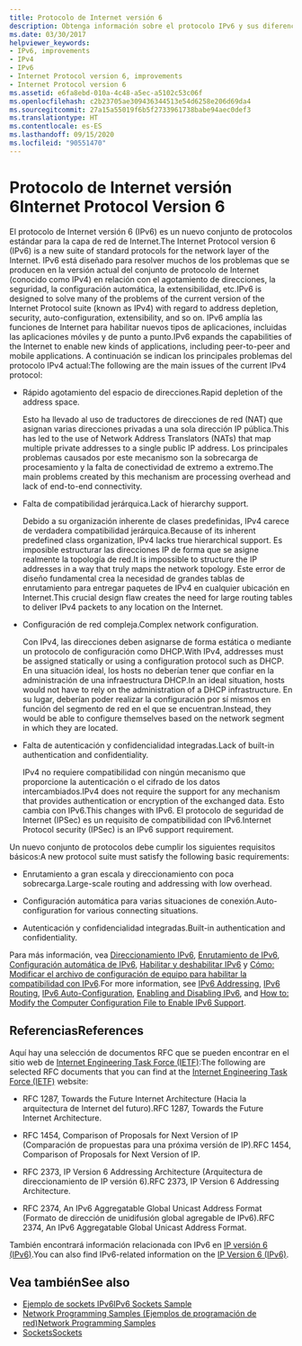 ```yaml
---
title: Protocolo de Internet versión 6
description: Obtenga información sobre el protocolo IPv6 y sus diferencias con IPv4. Las aplicaciones .NET Framework admiten IPv6, pero es posible que haya que configurarlas.
ms.date: 03/30/2017
helpviewer_keywords:
- IPv6, improvements
- IPv4
- IPv6
- Internet Protocol version 6, improvements
- Internet Protocol version 6
ms.assetid: e6fa8ebd-010a-4c48-a5ec-a5102c53c06f
ms.openlocfilehash: c2b23705ae309436344513e54d6258e206d69da4
ms.sourcegitcommit: 27a15a55019f6b5f2733961738babe94aec0def3
ms.translationtype: HT
ms.contentlocale: es-ES
ms.lasthandoff: 09/15/2020
ms.locfileid: "90551470"
---
```

# <a name="internet-protocol-version-6"></a><span data-ttu-id="cfb51-104">Protocolo de Internet versión 6</span><span class="sxs-lookup"><span data-stu-id="cfb51-104">Internet Protocol Version 6</span></span>
<span data-ttu-id="cfb51-105">El protocolo de Internet versión 6 (IPv6) es un nuevo conjunto de protocolos estándar para la capa de red de Internet.</span><span class="sxs-lookup"><span data-stu-id="cfb51-105">The Internet Protocol version 6 (IPv6) is a new suite of standard protocols for the network layer of the Internet.</span></span> <span data-ttu-id="cfb51-106">IPv6 está diseñado para resolver muchos de los problemas que se producen en la versión actual del conjunto de protocolo de Internet (conocido como IPv4) en relación con el agotamiento de direcciones, la seguridad, la configuración automática, la extensibilidad, etc.</span><span class="sxs-lookup"><span data-stu-id="cfb51-106">IPv6 is designed to solve many of the problems of the current version of the Internet Protocol suite (known as IPv4) with regard to address depletion, security, auto-configuration, extensibility, and so on.</span></span> <span data-ttu-id="cfb51-107">IPv6 amplía las funciones de Internet para habilitar nuevos tipos de aplicaciones, incluidas las aplicaciones móviles y de punto a punto.</span><span class="sxs-lookup"><span data-stu-id="cfb51-107">IPv6 expands the capabilities of the Internet to enable new kinds of applications, including peer-to-peer and mobile applications.</span></span> <span data-ttu-id="cfb51-108">A continuación se indican los principales problemas del protocolo IPv4 actual:</span><span class="sxs-lookup"><span data-stu-id="cfb51-108">The following are the main issues of the current IPv4 protocol:</span></span>  
  
- <span data-ttu-id="cfb51-109">Rápido agotamiento del espacio de direcciones.</span><span class="sxs-lookup"><span data-stu-id="cfb51-109">Rapid depletion of the address space.</span></span>  
  
     <span data-ttu-id="cfb51-110">Esto ha llevado al uso de traductores de direcciones de red (NAT) que asignan varias direcciones privadas a una sola dirección IP pública.</span><span class="sxs-lookup"><span data-stu-id="cfb51-110">This has led to the use of Network Address Translators (NATs) that map multiple private addresses to a single public IP address.</span></span> <span data-ttu-id="cfb51-111">Los principales problemas causados por este mecanismo son la sobrecarga de procesamiento y la falta de conectividad de extremo a extremo.</span><span class="sxs-lookup"><span data-stu-id="cfb51-111">The main problems created by this mechanism are processing overhead and lack of end-to-end connectivity.</span></span>  
  
- <span data-ttu-id="cfb51-112">Falta de compatibilidad jerárquica.</span><span class="sxs-lookup"><span data-stu-id="cfb51-112">Lack of hierarchy support.</span></span>  
  
     <span data-ttu-id="cfb51-113">Debido a su organización inherente de clases predefinidas, IPv4 carece de verdadera compatibilidad jerárquica.</span><span class="sxs-lookup"><span data-stu-id="cfb51-113">Because of its inherent predefined class organization, IPv4 lacks true hierarchical support.</span></span> <span data-ttu-id="cfb51-114">Es imposible estructurar las direcciones IP de forma que se asigne realmente la topología de red.</span><span class="sxs-lookup"><span data-stu-id="cfb51-114">It is impossible to structure the IP addresses in a way that truly maps the network topology.</span></span> <span data-ttu-id="cfb51-115">Este error de diseño fundamental crea la necesidad de grandes tablas de enrutamiento para entregar paquetes de IPv4 en cualquier ubicación en Internet.</span><span class="sxs-lookup"><span data-stu-id="cfb51-115">This crucial design flaw creates the need for large routing tables to deliver IPv4 packets to any location on the Internet.</span></span>  
  
- <span data-ttu-id="cfb51-116">Configuración de red compleja.</span><span class="sxs-lookup"><span data-stu-id="cfb51-116">Complex network configuration.</span></span>  
  
     <span data-ttu-id="cfb51-117">Con IPv4, las direcciones deben asignarse de forma estática o mediante un protocolo de configuración como DHCP.</span><span class="sxs-lookup"><span data-stu-id="cfb51-117">With IPv4, addresses must be assigned statically or using a configuration protocol such as DHCP.</span></span> <span data-ttu-id="cfb51-118">En una situación ideal, los hosts no deberían tener que confiar en la administración de una infraestructura DHCP.</span><span class="sxs-lookup"><span data-stu-id="cfb51-118">In an ideal situation, hosts would not have to rely on the administration of a DHCP infrastructure.</span></span> <span data-ttu-id="cfb51-119">En su lugar, deberían poder realizar la configuración por sí mismos en función del segmento de red en el que se encuentran.</span><span class="sxs-lookup"><span data-stu-id="cfb51-119">Instead, they would be able to configure themselves based on the network segment in which they are located.</span></span>  
  
- <span data-ttu-id="cfb51-120">Falta de autenticación y confidencialidad integradas.</span><span class="sxs-lookup"><span data-stu-id="cfb51-120">Lack of built-in authentication and confidentiality.</span></span>  
  
     <span data-ttu-id="cfb51-121">IPv4 no requiere compatibilidad con ningún mecanismo que proporcione la autenticación o el cifrado de los datos intercambiados.</span><span class="sxs-lookup"><span data-stu-id="cfb51-121">IPv4 does not require the support for any mechanism that provides authentication or encryption of the exchanged data.</span></span> <span data-ttu-id="cfb51-122">Esto cambia con IPv6.</span><span class="sxs-lookup"><span data-stu-id="cfb51-122">This changes with IPv6.</span></span> <span data-ttu-id="cfb51-123">El protocolo de seguridad de Internet (IPSec) es un requisito de compatibilidad con IPv6.</span><span class="sxs-lookup"><span data-stu-id="cfb51-123">Internet Protocol security (IPSec) is an IPv6 support requirement.</span></span>  
  
 <span data-ttu-id="cfb51-124">Un nuevo conjunto de protocolos debe cumplir los siguientes requisitos básicos:</span><span class="sxs-lookup"><span data-stu-id="cfb51-124">A new protocol suite must satisfy the following basic requirements:</span></span>  
  
- <span data-ttu-id="cfb51-125">Enrutamiento a gran escala y direccionamiento con poca sobrecarga.</span><span class="sxs-lookup"><span data-stu-id="cfb51-125">Large-scale routing and addressing with low overhead.</span></span>  
  
- <span data-ttu-id="cfb51-126">Configuración automática para varias situaciones de conexión.</span><span class="sxs-lookup"><span data-stu-id="cfb51-126">Auto-configuration for various connecting situations.</span></span>  
  
- <span data-ttu-id="cfb51-127">Autenticación y confidencialidad integradas.</span><span class="sxs-lookup"><span data-stu-id="cfb51-127">Built-in authentication and confidentiality.</span></span>  
  
 <span data-ttu-id="cfb51-128">Para más información, vea [Direccionamiento IPv6](ipv6-addressing.md), [Enrutamiento de IPv6](ipv6-routing.md), [Configuración automática de IPv6](ipv6-auto-configuration.md), [Habilitar y deshabilitar IPv6](enabling-and-disabling-ipv6.md) y [Cómo: Modificar el archivo de configuración de equipo para habilitar la compatibilidad con IPv6](how-to-modify-the-computer-configuration-file-to-enable-ipv6-support.md).</span><span class="sxs-lookup"><span data-stu-id="cfb51-128">For more information, see [IPv6 Addressing](ipv6-addressing.md), [IPv6 Routing](ipv6-routing.md), [IPv6 Auto-Configuration](ipv6-auto-configuration.md), [Enabling and Disabling IPv6](enabling-and-disabling-ipv6.md), and [How to: Modify the Computer Configuration File to Enable IPv6 Support](how-to-modify-the-computer-configuration-file-to-enable-ipv6-support.md).</span></span>  
  
## <a name="references"></a><span data-ttu-id="cfb51-129">Referencias</span><span class="sxs-lookup"><span data-stu-id="cfb51-129">References</span></span>  
 <span data-ttu-id="cfb51-130">Aquí hay una selección de documentos RFC que se pueden encontrar en el sitio web de [Internet Engineering Task Force (IETF)](https://www.ietf.org/):</span><span class="sxs-lookup"><span data-stu-id="cfb51-130">The following are selected RFC documents that you can find at the [Internet Engineering Task Force (IETF)](https://www.ietf.org/) website:</span></span>  
  
- <span data-ttu-id="cfb51-131">RFC 1287, Towards the Future Internet Architecture (Hacia la arquitectura de Internet del futuro).</span><span class="sxs-lookup"><span data-stu-id="cfb51-131">RFC 1287, Towards the Future Internet Architecture.</span></span>  
  
- <span data-ttu-id="cfb51-132">RFC 1454, Comparison of Proposals for Next Version of IP (Comparación de propuestas para una próxima versión de IP).</span><span class="sxs-lookup"><span data-stu-id="cfb51-132">RFC 1454, Comparison of Proposals for Next Version of IP.</span></span>  
  
- <span data-ttu-id="cfb51-133">RFC 2373, IP Version 6 Addressing Architecture (Arquitectura de direccionamiento de IP versión 6).</span><span class="sxs-lookup"><span data-stu-id="cfb51-133">RFC 2373, IP Version 6 Addressing Architecture.</span></span>  
  
- <span data-ttu-id="cfb51-134">RFC 2374, An IPv6 Aggregatable Global Unicast Address Format (Formato de dirección de unidifusión global agregable de IPv6).</span><span class="sxs-lookup"><span data-stu-id="cfb51-134">RFC 2374, An IPv6 Aggregatable Global Unicast Address Format.</span></span>  
  
 <span data-ttu-id="cfb51-135">También encontrará información relacionada con IPv6 en [IP versión 6 (IPv6)](/previous-versions/windows/it-pro/windows-server-2008-R2-and-2008/dd379498(v=ws.10)).</span><span class="sxs-lookup"><span data-stu-id="cfb51-135">You can also find IPv6-related information on the [IP Version 6 (IPv6)](/previous-versions/windows/it-pro/windows-server-2008-R2-and-2008/dd379498(v=ws.10)).</span></span>  
  
## <a name="see-also"></a><span data-ttu-id="cfb51-136">Vea también</span><span class="sxs-lookup"><span data-stu-id="cfb51-136">See also</span></span>

- <span data-ttu-id="cfb51-137">[Ejemplo de sockets IPv6](/previous-versions/dotnet/netframework-3.0/ms180981(v=vs.85))</span><span class="sxs-lookup"><span data-stu-id="cfb51-137">[IPv6 Sockets Sample](/previous-versions/dotnet/netframework-3.0/ms180981(v=vs.85))</span></span>
- [<span data-ttu-id="cfb51-138">Network Programming Samples (Ejemplos de programación de red)</span><span class="sxs-lookup"><span data-stu-id="cfb51-138">Network Programming Samples</span></span>](network-programming-samples.md)
- [<span data-ttu-id="cfb51-139">Sockets</span><span class="sxs-lookup"><span data-stu-id="cfb51-139">Sockets</span></span>](sockets.md)
